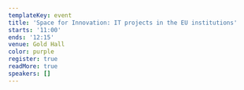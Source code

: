 ```yaml
---
templateKey: event
title: 'Space for Innovation: IT projects in the EU institutions'
starts: '11:00'
ends: '12:15'
venue: Gold Hall
color: purple
register: true
readMore: true
speakers: []
---
```


